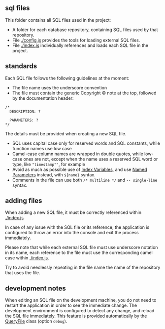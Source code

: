 ## sql files

This folder contains all SQL files used in the project:

* A folder for each database repository, containing SQL files used by that repository.
* File [./config.js](./config.js) provides the tools for loading external SQL files.
* File [./index.js](./index.js) individually references and loads each SQL file in the project.

## standards

Each SQL file follows the following guidelines at the moment:

* The file name uses the underscore convention
* The file must contain the generic Copyright &copy; note at the top, followed by the documentation header:

```
/*
  DESCRIPTION: ?

  PARAMETERS: ?
*/
```

The details must be provided when creating a new SQL file.

* SQL uses capital case only for reserved words and SQL constants, while function names use low case
* Camel-case column names are wrapped in double quotes, while low-case ones are not, except when the name
  uses a reserved SQL word or type, like `"timestamp""`, for example
* Avoid as much as possible use of [Index Variables], and use [Named Parameters] instead, with `${name}` syntax.
* Comments in the file can use both `/* multiline */` and `-- single-line` syntax.

## adding files

When adding a new SQL file, it must be correctly referenced within [./index.js](./index.js)

In case of any issue with the SQL file or its reference, the application is configured to throw an error
into the console and exit the process immediately.

Please note that while each external SQL file must use underscore notation in its name, each reference
to the file must use the corresponding camel case within [./index.js](./index.js).

Try to avoid needlessly repeating in the file name the name of the repository that uses the file.

## development notes

When editing an SQL file on the development machine, you do not need to restart the application in order
to see the immediate change. The development environment is configured to detect any change, and reload
the SQL file immediately. This feature is provided automatically by the [QueryFile] class (option `debug`).

[index variables]: https://github.com/vitaly-t/pg-promise#index-variables
[named parameters]: https://github.com/vitaly-t/pg-promise#named-parameters
[queryfile]: http://vitaly-t.github.io/pg-promise/QueryFile.html
